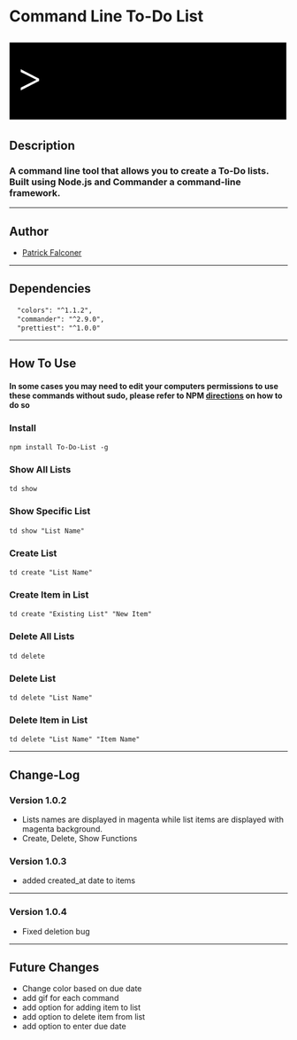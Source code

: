 # Command Line To-Do List
![alt text](https://github.com/P-J-FALCONER/CLI_To-Do_List/blob/master/To-Do.gif "Logo Gif")
---
## Description
### A command line tool that allows you to create a To-Do lists. Built using Node.js and Commander a command-line framework.
---
## Author
  * <a href="https://github.com/P-J-FALCONER">Patrick Falconer</a>
---
## Dependencies
  ```
    "colors": "^1.1.2",
    "commander": "^2.9.0",
    "prettiest": "^1.0.0"
  ```
---
## How To Use
#### In some cases you may need to edit your computers permissions to use these commands without sudo, please refer to NPM <a href="https://docs.npmjs.com/getting-started/fixing-npm-permissions">directions</a> on how to do so 

### Install
 ```
 npm install To-Do-List -g
 ```
### Show All Lists
 ```
 td show 
 ```
### Show Specific List
 ```
 td show "List Name"
 ```
### Create List
 ```
 td create "List Name"
 ```
### Create Item in List
 ```
 td create "Existing List" "New Item"
 ```
### Delete All Lists
 ```
 td delete
 ```
### Delete List
 ```
 td delete "List Name"
 ```
### Delete Item in List
 ```
 td delete "List Name" "Item Name"
 ```
 ---
## Change-Log
### Version 1.0.2
 * Lists names are displayed in magenta while list items are displayed with magenta background.
 * Create, Delete, Show Functions
### Version 1.0.3
 * added created_at date to items
---
### Version 1.0.4
  * Fixed deletion bug
---
## Future Changes
 * Change color based on due date
 * add gif for each command
 * add option for adding item to list
 * add option to delete item from list
 * add option to enter due date